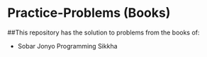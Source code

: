 # Practice-Problems (Books)
##This repository has the solution to problems from the books of:
- Sobar Jonyo Programming Sikkha
